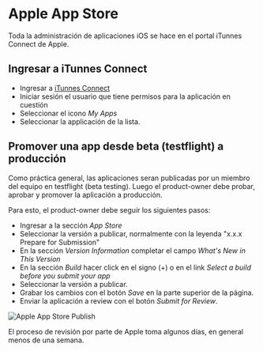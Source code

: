 # Apple App Store

Toda la administración de aplicaciones iOS se hace en el portal iTunnes Connect
de Apple.

## Ingresar a iTunnes Connect

- Ingresar a [iTunnes Connect](itunesconnect.apple.com)
- Iniciar sesión el usuario que tiene permisos para la aplicación en cuestión
- Seleccionar el icono *My Apps*
- Seleccionar la applicación de la lista.

## Promover una app desde beta (testflight) a producción

Como práctica general, las aplicaciones seran publicadas por un miembro del equipo
en testflight (beta testing). Luego el product-owner debe probar, aprobar y promover
la aplicación a producción.

Para esto, el product-owner debe seguir los siguientes pasos:

- Ingresar a la sección *App Store*
- Seleccionar la versión a publicar, normalmente con la leyenda "x.x.x Prepare for Submission"
- En la sección *Version Information* completar el campo _What's New in This Version_
- En la sección *Build* hacer click en el signo (+) o en el link _Select a build before you submit your app_
- Seleccionar la versión a publicar.
- Grabar los cambios con el botón *Save* en la parte superior de la página.
- Enviar la aplicación a review con el botón *Submit for Review*.

![Apple App Store Publish](assets/apple-app-store-publish.gif)

El proceso de revisión por parte de Apple toma algunos días, en general menos de una semana.
